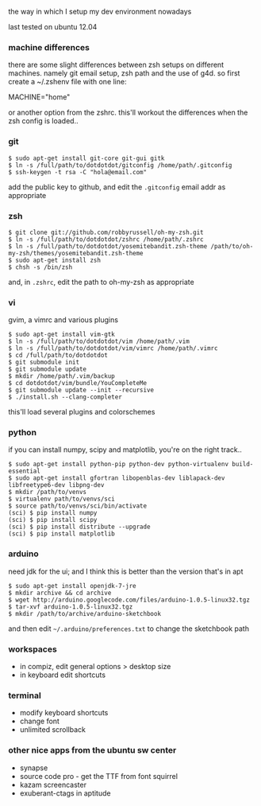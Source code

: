 the way in which I setup my dev environment nowadays

last tested on ubuntu 12.04


### machine differences
there are some slight differences between zsh setups on different machines.
namely git email setup, zsh path and the use of g4d.
so first create a ~/.zshenv file with one line:

  MACHINE="home"

or another option from the zshrc.
this'll workout the differences when the zsh config is loaded..


### git

    $ sudo apt-get install git-core git-gui gitk
    $ ln -s /full/path/to/dotdotdot/gitconfig /home/path/.gitconfig
    $ ssh-keygen -t rsa -C "hola@email.com"

add the public key to github, and edit the `.gitconfig` email addr as appropriate


### zsh

    $ git clone git://github.com/robbyrussell/oh-my-zsh.git
    $ ln -s /full/path/to/dotdotdot/zshrc /home/path/.zshrc
    $ ln -s /full/path/to/dotdotdot/yosemitebandit.zsh-theme /path/to/oh-my-zsh/themes/yosemitebandit.zsh-theme
    $ sudo apt-get install zsh
    $ chsh -s /bin/zsh

and, in `.zshrc`, edit the path to oh-my-zsh as appropriate


### vi
gvim, a vimrc and various plugins

    $ sudo apt-get install vim-gtk
    $ ln -s /full/path/to/dotdotdot/vim /home/path/.vim
    $ ln -s /full/path/to/dotdotdot/vim/vimrc /home/path/.vimrc
    $ cd /full/path/to/dotdotdot
    $ git submodule init
    $ git submodule update
    $ mkdir /home/path/.vim/backup
    $ cd dotdotdot/vim/bundle/YouCompleteMe
    $ git submodule update --init --recursive
    $ ./install.sh --clang-completer

this'll load several plugins and colorschemes


### python
if you can install numpy, scipy and matplotlib, you're on the right track..

    $ sudo apt-get install python-pip python-dev python-virtualenv build-essential
    $ sudo apt-get install gfortran libopenblas-dev liblapack-dev libfreetype6-dev libpng-dev
    $ mkdir /path/to/venvs
    $ virtualenv path/to/venvs/sci
    $ source path/to/venvs/sci/bin/activate
    (sci) $ pip install numpy
    (sci) $ pip install scipy
    (sci) $ pip install distribute --upgrade
    (sci) $ pip install matplotlib


### arduino
need jdk for the ui; and I think this is better than the version that's in apt

    $ sudo apt-get install openjdk-7-jre
    $ mkdir archive && cd archive
    $ wget http://arduino.googlecode.com/files/arduino-1.0.5-linux32.tgz
    $ tar-xvf arduino-1.0.5-linux32.tgz
    $ mkdir /path/to/archive/arduino-sketchbook

and then edit `~/.arduino/preferences.txt` to change the sketchbook path


### workspaces
 * in compiz, edit general options > desktop size
 * in keyboard edit shortcuts


### terminal
* modify keyboard shortcuts
* change font
* unlimited scrollback


### other nice apps from the ubuntu sw center
* synapse
* source code pro - get the TTF from font squirrel
* kazam screencaster
* exuberant-ctags in aptitude
